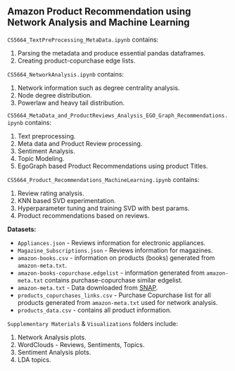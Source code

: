 ## Amazon Product Recommendation using Network Analysis and Machine Learning

`CS5664_TextPreProcessing_MetaData.ipynb` contains:
1. Parsing the metadata and produce essential pandas dataframes.
2. Creating product-copurchase edge lists.

`CS5664_NetworkAnalysis.ipynb` contains:
1. Network information such as degree centrality analysis.
2. Node degree distribution.
3. Powerlaw and heavy tail distribution.

`CS5664_MetaData_and_ProductReviews_Analysis_EGO_Graph_Recommendations.ipynb` contains:
1. Text preprocessing.
2. Meta data and Product Review processing.
3. Sentiment Analysis.
4. Topic Modeling.
5. EgoGraph based Product Recommendations using product Titles.

`CS5664_Product_Recommendations_MachineLearning.ipynb` contains:
1. Review rating analysis.
2. KNN based SVD experimentation.
3. Hyperparameter tuning and training SVD with best params.
4. Product recommendations based on reviews.

**Datasets:**
- `Appliances.json` - Reviews information for electronic appliances.
- `Magazine_Subscriptions.json` - Reviews information for magazines.
- `amazon-books.csv` - information on products (books) generated from `amazon-meta.txt`.
- `amazon-books-copurchase.edgelist` - information generated from `amazon-meta.txt` contains purchase-copurchase similar edgelist.
- `amazon-meta.txt` - Data downloaded from [SNAP](https://snap.stanford.edu/data/amazon-meta.html).
- `products_copurchases_links.csv` - Purchase Copurchase list for all products generated from `amazon-meta.txt` used for network analysis.
- `products_data.csv` - contains all product information.

`Supplementary Materials` & `Visualizations` folders include:
1. Network Analysis plots.
2. WordClouds - Reviews, Sentiments, Topics.
3. Sentiment Analysis plots.
4. LDA topics.
